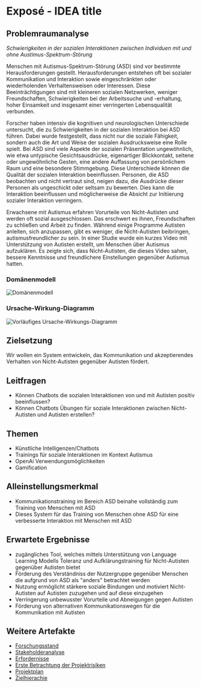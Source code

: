 # Exposé - IDEA title

## Problemraumanalyse

*Schwierigkeiten in der sozialen Interaktionen zwischen Individuen mit und ohne Austimus-Spektrum-Störung*

Menschen mit Autismus-Spektrum-Störung (ASD) sind vor bestimmte Herausforderungen gestellt. Herausforderungen entstehen oft bei sozialer Kommunikation und Interaktion sowie eingeschränkten oder wiederholenden Verhaltensweisen oder Interessen. Diese Beeinträchtigungen sind mit kleineren sozialen Netzwerken, weniger Freundschaften, Schwierigkeiten bei der Arbeitssuche und -erhaltung, hoher Einsamkeit und insgesamt einer verringerten Lebensqualität verbunden. 

Forscher haben intensiv die kognitiven und neurologischen Unterschiede untersucht, die zu Schwierigkeiten in der sozialen Interaktion bei ASD führen. Dabei wurde festgestellt, dass nicht nur die soziale Fähigkeit, sondern auch die Art und Weise der sozialen Ausdrucksweise eine Rolle spielt. Bei ASD sind viele Aspekte der sozialen Präsentation ungewöhnlich, wie etwa untypische Gesichtsausdrücke, eigenartiger Blickkontakt, seltene oder ungewöhnliche Gesten, eine andere Auffassung von persönlichem Raum und eine besondere Stimmgebung. Diese Unterschiede können die Qualität der sozialen Interaktion beeinflussen. Personen, die ASD beobachten und nicht vertraut sind, neigen dazu, die Ausdrücke dieser Personen als ungeschickt oder seltsam zu bewerten. Dies kann die Interaktion beeinflussen und möglicherweise die Absicht zur Initiierung sozialer Interaktion verringern.

Erwachsene mit Autismus erfahren Vorurteile von Nicht-Autisten und werden oft sozial ausgeschlossen. Das erschwert es ihnen, Freundschaften zu schließen und Arbeit zu finden. Während einige Programme Autisten anleiten, sich anzupassen, gibt es weniger, die Nicht-Autisten beibringen, autismusfreundlicher zu sein. In einer Studie wurde ein kurzes Video mit Unterstützung von Autisten erstellt, um Menschen über Autismus aufzuklären. Es zeigte sich, dass Nicht-Autisten, die dieses Video sahen, bessere Kenntnisse und freundlichere Einstellungen gegenüber Autismus hatten.

### Domänenmodell

![Domänenmodell](https://github.com/raziel-razmattaz/EPWS2324EngelHatzkeBreidbach/assets/116623272/b9f49c5b-32cb-4acc-b408-b4d6edffd358)


### Ursache-Wirkung-Diagramm

![Vorläufiges Ursache-Wirkungs-Diagramm](https://github.com/raziel-razmattaz/EPWS2324EngelHatzkeBreidbach/assets/116623272/fdd04687-a7e6-4194-892d-5eec860b9854)

## Zielsetzung

Wir wollen ein System entwickeln, das Kommunikation und akzeptierendes Verhalten von Nicht-Autisten gegenüber Autisten fördert.

## Leitfragen

- Können Chatbots die sozialen Interaktionen von und mit Autisten positiv beeinflussen?
- Können Chatbots Übungen für soziale Interaktionen zwischen Nicht-Autisten und Autisten erstellen?

## Themen 
- Künstliche Intelligenzen/Chatbots
- Trainings für soziale Interaktionen im Kontext Autismus
- OpenAi Verwendungsmöglichkeiten
- Gamification

## Alleinstellungsmerkmal

- Kommunikationstraining im Bereich ASD beinahe vollständig zum Training von Menschen mit ASD
- Dieses System für das Training von Menschen ohne ASD für eine verbesserte Interaktion mit Menschen mit ASD

## Erwartete Ergebnisse

- zugängliches Tool, welches mittels Unterstützung von Language Learning Modells Toleranz und Aufklärungstraining für Nicht-Autisten gegenüber Autisten bietet
- Förderung des Verständniss der Nutzergruppe gegenüber Menschen die aufgrund von ASD als "anders" betrachtet werden
- Nutzung ermöglicht stärkere soziale Bindungen und motiviert Nicht-Autisten auf Autisten zuzugehen und auf diese einzugehen
- Verringerung unbewusster Vorurteile und Abneigungen gegen Autisten
- Förderung von alternativen Kommunikationswegen für die Kommunikation mit Autisten

## Weitere Artefakte

- [Forschungsstand](Artefacts/Quellen.md)
- [Stakeholderanalyse](Artefacts/Stakeholder.md)
- [Erfordernisse](Artefacts/Erfordernisse.md)
- [Erste Betrachtung der Projektrisiken](Artefacts/Projektrisiken.md)
- [Projektplan](Artefacts/Projektplan.md)
- [Zielhierachie](Artefacts/Zielhierachie.md)
